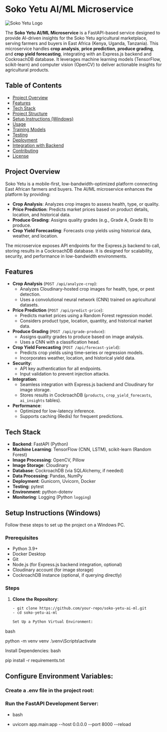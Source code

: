 # Soko Yetu AI/ML Microservice

![Soko Yetu Logo](https://via.placeholder.com/150) <!-- Replace with actual logo URL -->

The **Soko Yetu AI/ML Microservice** is a FastAPI-based service designed to provide AI-driven insights for the Soko Yetu agricultural marketplace, serving farmers and buyers in East Africa (Kenya, Uganda, Tanzania). This microservice handles **crop analysis**, **price prediction**, **produce grading**, and **crop yield forecasting**, integrating with an Express.js backend and CockroachDB database. It leverages machine learning models (TensorFlow, scikit-learn) and computer vision (OpenCV) to deliver actionable insights for agricultural products.

## Table of Contents
- [Project Overview](#project-overview)
- [Features](#features)
- [Tech Stack](#tech-stack)
- [Project Structure](#project-structure)
- [Setup Instructions (Windows)](#setup-instructions-windows)
- [Usage](#usage)
- [Training Models](#training-models)
- [Testing](#testing)
- [Deployment](#deployment)
- [Integration with Backend](#integration-with-backend)
- [Contributing](#contributing)
- [License](#license)

## Project Overview
Soko Yetu is a mobile-first, low-bandwidth-optimized platform connecting East African farmers and buyers. The AI/ML microservice enhances the platform by providing:
- **Crop Analysis**: Analyzes crop images to assess health, type, or quality.
- **Price Prediction**: Predicts market prices based on product details, location, and historical data.
- **Produce Grading**: Assigns quality grades (e.g., Grade A, Grade B) to produce.
- **Crop Yield Forecasting**: Forecasts crop yields using historical data, weather, and location.

The microservice exposes API endpoints for the Express.js backend to call, storing results in a CockroachDB database. It is designed for scalability, security, and performance in low-bandwidth environments.

## Features
- **Crop Analysis** (`POST /api/analyze-crop`):
  - Analyzes Cloudinary-hosted crop images for health, type, or pest detection.
  - Uses a convolutional neural network (CNN) trained on agricultural datasets.
- **Price Prediction** (`POST /api/predict-price`):
  - Predicts market prices using a Random Forest regression model.
  - Considers product type, location, quantity, and historical market data.
- **Produce Grading** (`POST /api/grade-produce`):
  - Assigns quality grades to produce based on image analysis.
  - Uses a CNN with a classification head.
- **Crop Yield Forecasting** (`POST /api/forecast-yield`):
  - Predicts crop yields using time-series or regression models.
  - Incorporates weather, location, and historical yield data.
- **Security**:
  - API key authentication for all endpoints.
  - Input validation to prevent injection attacks.
- **Integration**:
  - Seamless integration with Express.js backend and Cloudinary for image storage.
  - Stores results in CockroachDB (`products`, `crop_yield_forecasts`, `ai_insights` tables).
- **Performance**:
  - Optimized for low-latency inference.
  - Supports caching (Redis) for frequent predictions.

## Tech Stack
- **Backend**: FastAPI (Python)
- **Machine Learning**: TensorFlow (CNN, LSTM), scikit-learn (Random Forest)
- **Image Processing**: OpenCV, Pillow
- **Image Storage**: Cloudinary
- **Database**: CockroachDB (via SQLAlchemy, if needed)
- **Data Processing**: Pandas, NumPy
- **Deployment**: Gunicorn, Uvicorn, Docker
- **Testing**: pytest
- **Environment**: python-dotenv
- **Monitoring**: Logging (Python `logging`)


## Setup Instructions (Windows)
Follow these steps to set up the project on a Windows PC.

### Prerequisites
- Python 3.9+
- Docker Desktop
- Git
- Node.js (for Express.js backend integration, optional)
- Cloudinary account (for image storage)
- CockroachDB instance (optional, if querying directly)

### Steps
1. **Clone the Repository**:
   ```bash
   - git clone https://github.com/your-repo/soko-yetu-ai-ml.git
   - cd soko-yetu-ai-ml

   Set Up a Python Virtual Environment:
bash

python -m venv venv
.\venv\Scripts\activate

Install Dependencies:
bash

pip install -r requirements.txt

## Configure Environment Variables:
### Create a .env file in the project root:

### Run the FastAPI Development Server:
-  bash

- uvicorn app.main:app --host 0.0.0.0 --port 8000 --reload



